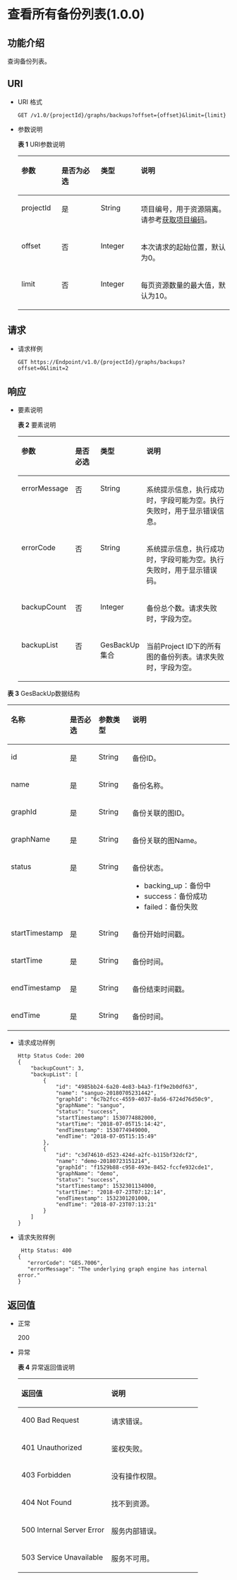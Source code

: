 # 查看所有备份列表\(1.0.0\)<a name="ges_03_0032"></a>

## 功能介绍<a name="section12977700"></a>

查询备份列表。

## URI<a name="section49690438"></a>

-   URI 格式

    ```
    GET /v1.0/{projectId}/graphs/backups?offset={offset}&limit={limit}
    ```

-   参数说明

    **表 1**  URI参数说明

    <a name="table45929424171252"></a>
    <table><thead align="left"><tr id="row24162990171252"><th class="cellrowborder" valign="top" width="18.96%" id="mcps1.2.5.1.1"><p id="p1558991017131"><a name="p1558991017131"></a><a name="p1558991017131"></a>参数</p>
    </th>
    <th class="cellrowborder" valign="top" width="18.509999999999998%" id="mcps1.2.5.1.2"><p id="p5482317517131"><a name="p5482317517131"></a><a name="p5482317517131"></a>是否为必选</p>
    </th>
    <th class="cellrowborder" valign="top" width="18.96%" id="mcps1.2.5.1.3"><p id="p1149222217131"><a name="p1149222217131"></a><a name="p1149222217131"></a>类型</p>
    </th>
    <th class="cellrowborder" valign="top" width="43.57%" id="mcps1.2.5.1.4"><p id="p5845475217131"><a name="p5845475217131"></a><a name="p5845475217131"></a>说明</p>
    </th>
    </tr>
    </thead>
    <tbody><tr id="row13090892171252"><td class="cellrowborder" valign="top" width="18.96%" headers="mcps1.2.5.1.1 "><p id="p6158349917131"><a name="p6158349917131"></a><a name="p6158349917131"></a>projectId</p>
    </td>
    <td class="cellrowborder" valign="top" width="18.509999999999998%" headers="mcps1.2.5.1.2 "><p id="p2220752317131"><a name="p2220752317131"></a><a name="p2220752317131"></a>是</p>
    </td>
    <td class="cellrowborder" valign="top" width="18.96%" headers="mcps1.2.5.1.3 "><p id="p5397895217131"><a name="p5397895217131"></a><a name="p5397895217131"></a>String</p>
    </td>
    <td class="cellrowborder" valign="top" width="43.57%" headers="mcps1.2.5.1.4 "><p id="p1021897717131"><a name="p1021897717131"></a><a name="p1021897717131"></a>项目编号，用于资源隔离。请参考<a href="获取项目编码.md">获取项目编码</a>。</p>
    </td>
    </tr>
    <tr id="row12952117171252"><td class="cellrowborder" valign="top" width="18.96%" headers="mcps1.2.5.1.1 "><p id="p55067217131"><a name="p55067217131"></a><a name="p55067217131"></a>offset</p>
    </td>
    <td class="cellrowborder" valign="top" width="18.509999999999998%" headers="mcps1.2.5.1.2 "><p id="p4460444317131"><a name="p4460444317131"></a><a name="p4460444317131"></a>否</p>
    </td>
    <td class="cellrowborder" valign="top" width="18.96%" headers="mcps1.2.5.1.3 "><p id="p5619013517131"><a name="p5619013517131"></a><a name="p5619013517131"></a>Integer</p>
    </td>
    <td class="cellrowborder" valign="top" width="43.57%" headers="mcps1.2.5.1.4 "><p id="p5510708317131"><a name="p5510708317131"></a><a name="p5510708317131"></a>本次请求的起始位置，默认为0。</p>
    </td>
    </tr>
    <tr id="row44400793171252"><td class="cellrowborder" valign="top" width="18.96%" headers="mcps1.2.5.1.1 "><p id="p4196346217131"><a name="p4196346217131"></a><a name="p4196346217131"></a>limit</p>
    </td>
    <td class="cellrowborder" valign="top" width="18.509999999999998%" headers="mcps1.2.5.1.2 "><p id="p4359729517131"><a name="p4359729517131"></a><a name="p4359729517131"></a>否</p>
    </td>
    <td class="cellrowborder" valign="top" width="18.96%" headers="mcps1.2.5.1.3 "><p id="p4172001217131"><a name="p4172001217131"></a><a name="p4172001217131"></a>Integer</p>
    </td>
    <td class="cellrowborder" valign="top" width="43.57%" headers="mcps1.2.5.1.4 "><p id="p2387783017131"><a name="p2387783017131"></a><a name="p2387783017131"></a>每页资源数量的最大值，默认为10。</p>
    </td>
    </tr>
    </tbody>
    </table>


## 请求<a name="section44560759"></a>

-   请求样例

    ```
    GET https://Endpoint/v1.0/{projectId}/graphs/backups?offset=0&limit=2
    ```


## 响应<a name="section65502512"></a>

-   要素说明

    **表 2**  要素说明

    <a name="table2142875320414"></a>
    <table><thead align="left"><tr id="row6033959220414"><th class="cellrowborder" valign="top" width="17.299999999999997%" id="mcps1.2.5.1.1"><p id="p1201007920414"><a name="p1201007920414"></a><a name="p1201007920414"></a>参数</p>
    </th>
    <th class="cellrowborder" valign="top" width="14.09%" id="mcps1.2.5.1.2"><p id="p3329233120414"><a name="p3329233120414"></a><a name="p3329233120414"></a>是否必选</p>
    </th>
    <th class="cellrowborder" valign="top" width="16.17%" id="mcps1.2.5.1.3"><p id="p1232425120414"><a name="p1232425120414"></a><a name="p1232425120414"></a>类型</p>
    </th>
    <th class="cellrowborder" valign="top" width="52.44%" id="mcps1.2.5.1.4"><p id="p5874024720414"><a name="p5874024720414"></a><a name="p5874024720414"></a>说明</p>
    </th>
    </tr>
    </thead>
    <tbody><tr id="row5043373820414"><td class="cellrowborder" valign="top" width="17.299999999999997%" headers="mcps1.2.5.1.1 "><p id="p5566882220414"><a name="p5566882220414"></a><a name="p5566882220414"></a>errorMessage</p>
    </td>
    <td class="cellrowborder" valign="top" width="14.09%" headers="mcps1.2.5.1.2 "><p id="p1288074420414"><a name="p1288074420414"></a><a name="p1288074420414"></a>否</p>
    </td>
    <td class="cellrowborder" valign="top" width="16.17%" headers="mcps1.2.5.1.3 "><p id="p3670736720414"><a name="p3670736720414"></a><a name="p3670736720414"></a>String</p>
    </td>
    <td class="cellrowborder" valign="top" width="52.44%" headers="mcps1.2.5.1.4 "><p id="p2050674620414"><a name="p2050674620414"></a><a name="p2050674620414"></a>系统提示信息，执行成功时，字段可能为空。执行失败时，用于显示错误信息。</p>
    </td>
    </tr>
    <tr id="row2159864420414"><td class="cellrowborder" valign="top" width="17.299999999999997%" headers="mcps1.2.5.1.1 "><p id="p5125046020414"><a name="p5125046020414"></a><a name="p5125046020414"></a>errorCode</p>
    </td>
    <td class="cellrowborder" valign="top" width="14.09%" headers="mcps1.2.5.1.2 "><p id="p5764657720414"><a name="p5764657720414"></a><a name="p5764657720414"></a>否</p>
    </td>
    <td class="cellrowborder" valign="top" width="16.17%" headers="mcps1.2.5.1.3 "><p id="p3886117520414"><a name="p3886117520414"></a><a name="p3886117520414"></a>String</p>
    </td>
    <td class="cellrowborder" valign="top" width="52.44%" headers="mcps1.2.5.1.4 "><p id="p6074747720414"><a name="p6074747720414"></a><a name="p6074747720414"></a>系统提示信息，执行成功时，字段可能为空。执行失败时，用于显示错误码。</p>
    </td>
    </tr>
    <tr id="row2162931320414"><td class="cellrowborder" valign="top" width="17.299999999999997%" headers="mcps1.2.5.1.1 "><p id="p6017007620414"><a name="p6017007620414"></a><a name="p6017007620414"></a>backupCount</p>
    </td>
    <td class="cellrowborder" valign="top" width="14.09%" headers="mcps1.2.5.1.2 "><p id="p4193795020414"><a name="p4193795020414"></a><a name="p4193795020414"></a>否</p>
    </td>
    <td class="cellrowborder" valign="top" width="16.17%" headers="mcps1.2.5.1.3 "><p id="p4153080520414"><a name="p4153080520414"></a><a name="p4153080520414"></a>Integer</p>
    </td>
    <td class="cellrowborder" valign="top" width="52.44%" headers="mcps1.2.5.1.4 "><p id="p855207320414"><a name="p855207320414"></a><a name="p855207320414"></a>备份总个数。请求失败时，字段为空。</p>
    </td>
    </tr>
    <tr id="row3832471320414"><td class="cellrowborder" valign="top" width="17.299999999999997%" headers="mcps1.2.5.1.1 "><p id="p6044609420414"><a name="p6044609420414"></a><a name="p6044609420414"></a>backupList</p>
    </td>
    <td class="cellrowborder" valign="top" width="14.09%" headers="mcps1.2.5.1.2 "><p id="p6429548020414"><a name="p6429548020414"></a><a name="p6429548020414"></a>否</p>
    </td>
    <td class="cellrowborder" valign="top" width="16.17%" headers="mcps1.2.5.1.3 "><p id="p4055141920414"><a name="p4055141920414"></a><a name="p4055141920414"></a>GesBackUp集合</p>
    </td>
    <td class="cellrowborder" valign="top" width="52.44%" headers="mcps1.2.5.1.4 "><p id="p6343948620414"><a name="p6343948620414"></a><a name="p6343948620414"></a>当前Project ID下的所有图的备份列表。请求失败时，字段为空。</p>
    </td>
    </tr>
    </tbody>
    </table>


**表 3**  GesBackUp数据结构

<a name="table63340237171528"></a>
<table><thead align="left"><tr id="row21041408171528"><th class="cellrowborder" valign="top" width="15.98%" id="mcps1.2.5.1.1"><p id="p12771266171612"><a name="p12771266171612"></a><a name="p12771266171612"></a>名称</p>
</th>
<th class="cellrowborder" valign="top" width="15.6%" id="mcps1.2.5.1.2"><p id="p27839648171612"><a name="p27839648171612"></a><a name="p27839648171612"></a>是否必选</p>
</th>
<th class="cellrowborder" valign="top" width="16.35%" id="mcps1.2.5.1.3"><p id="p40418990171612"><a name="p40418990171612"></a><a name="p40418990171612"></a>参数类型</p>
</th>
<th class="cellrowborder" valign="top" width="52.07000000000001%" id="mcps1.2.5.1.4"><p id="p52712724171612"><a name="p52712724171612"></a><a name="p52712724171612"></a>说明</p>
</th>
</tr>
</thead>
<tbody><tr id="row45811374171528"><td class="cellrowborder" valign="top" width="15.98%" headers="mcps1.2.5.1.1 "><p id="p36209162171612"><a name="p36209162171612"></a><a name="p36209162171612"></a>id</p>
</td>
<td class="cellrowborder" valign="top" width="15.6%" headers="mcps1.2.5.1.2 "><p id="p47261034171612"><a name="p47261034171612"></a><a name="p47261034171612"></a>是</p>
</td>
<td class="cellrowborder" valign="top" width="16.35%" headers="mcps1.2.5.1.3 "><p id="p2938563171612"><a name="p2938563171612"></a><a name="p2938563171612"></a>String</p>
</td>
<td class="cellrowborder" valign="top" width="52.07000000000001%" headers="mcps1.2.5.1.4 "><p id="p36697020171612"><a name="p36697020171612"></a><a name="p36697020171612"></a>备份ID。</p>
</td>
</tr>
<tr id="row63797216171528"><td class="cellrowborder" valign="top" width="15.98%" headers="mcps1.2.5.1.1 "><p id="p42799720171612"><a name="p42799720171612"></a><a name="p42799720171612"></a>name</p>
</td>
<td class="cellrowborder" valign="top" width="15.6%" headers="mcps1.2.5.1.2 "><p id="p44225321171612"><a name="p44225321171612"></a><a name="p44225321171612"></a>是</p>
</td>
<td class="cellrowborder" valign="top" width="16.35%" headers="mcps1.2.5.1.3 "><p id="p25481287171612"><a name="p25481287171612"></a><a name="p25481287171612"></a>String</p>
</td>
<td class="cellrowborder" valign="top" width="52.07000000000001%" headers="mcps1.2.5.1.4 "><p id="p50718377171612"><a name="p50718377171612"></a><a name="p50718377171612"></a>备份名称。</p>
</td>
</tr>
<tr id="row11911792171528"><td class="cellrowborder" valign="top" width="15.98%" headers="mcps1.2.5.1.1 "><p id="p63822203171612"><a name="p63822203171612"></a><a name="p63822203171612"></a>graphId</p>
</td>
<td class="cellrowborder" valign="top" width="15.6%" headers="mcps1.2.5.1.2 "><p id="p2215992171612"><a name="p2215992171612"></a><a name="p2215992171612"></a>是</p>
</td>
<td class="cellrowborder" valign="top" width="16.35%" headers="mcps1.2.5.1.3 "><p id="p45277653171612"><a name="p45277653171612"></a><a name="p45277653171612"></a>String</p>
</td>
<td class="cellrowborder" valign="top" width="52.07000000000001%" headers="mcps1.2.5.1.4 "><p id="p43611258171612"><a name="p43611258171612"></a><a name="p43611258171612"></a>备份关联的图ID。</p>
</td>
</tr>
<tr id="row19122753171528"><td class="cellrowborder" valign="top" width="15.98%" headers="mcps1.2.5.1.1 "><p id="p50114901171612"><a name="p50114901171612"></a><a name="p50114901171612"></a>graphName</p>
</td>
<td class="cellrowborder" valign="top" width="15.6%" headers="mcps1.2.5.1.2 "><p id="p32775158171612"><a name="p32775158171612"></a><a name="p32775158171612"></a>是</p>
</td>
<td class="cellrowborder" valign="top" width="16.35%" headers="mcps1.2.5.1.3 "><p id="p37542173171612"><a name="p37542173171612"></a><a name="p37542173171612"></a>String</p>
</td>
<td class="cellrowborder" valign="top" width="52.07000000000001%" headers="mcps1.2.5.1.4 "><p id="p21017135171612"><a name="p21017135171612"></a><a name="p21017135171612"></a>备份关联的图Name。</p>
</td>
</tr>
<tr id="row42531706171528"><td class="cellrowborder" valign="top" width="15.98%" headers="mcps1.2.5.1.1 "><p id="p20670925171612"><a name="p20670925171612"></a><a name="p20670925171612"></a>status</p>
</td>
<td class="cellrowborder" valign="top" width="15.6%" headers="mcps1.2.5.1.2 "><p id="p63732238171612"><a name="p63732238171612"></a><a name="p63732238171612"></a>是</p>
</td>
<td class="cellrowborder" valign="top" width="16.35%" headers="mcps1.2.5.1.3 "><p id="p62037655171612"><a name="p62037655171612"></a><a name="p62037655171612"></a>String</p>
</td>
<td class="cellrowborder" valign="top" width="52.07000000000001%" headers="mcps1.2.5.1.4 "><p id="p58994193171612"><a name="p58994193171612"></a><a name="p58994193171612"></a>备份状态。</p>
<a name="ul13800356171612"></a><a name="ul13800356171612"></a><ul id="ul13800356171612"><li>backing_up：备份中</li><li>success：备份成功</li><li>failed：备份失败</li></ul>
</td>
</tr>
<tr id="row53438158171528"><td class="cellrowborder" valign="top" width="15.98%" headers="mcps1.2.5.1.1 "><p id="p15807486171612"><a name="p15807486171612"></a><a name="p15807486171612"></a>startTimestamp</p>
</td>
<td class="cellrowborder" valign="top" width="15.6%" headers="mcps1.2.5.1.2 "><p id="p5337986171612"><a name="p5337986171612"></a><a name="p5337986171612"></a>是</p>
</td>
<td class="cellrowborder" valign="top" width="16.35%" headers="mcps1.2.5.1.3 "><p id="p29723751171612"><a name="p29723751171612"></a><a name="p29723751171612"></a>String</p>
</td>
<td class="cellrowborder" valign="top" width="52.07000000000001%" headers="mcps1.2.5.1.4 "><p id="p58813653171612"><a name="p58813653171612"></a><a name="p58813653171612"></a>备份开始时间戳。</p>
</td>
</tr>
<tr id="row9506741171528"><td class="cellrowborder" valign="top" width="15.98%" headers="mcps1.2.5.1.1 "><p id="p59697931171612"><a name="p59697931171612"></a><a name="p59697931171612"></a>startTime</p>
</td>
<td class="cellrowborder" valign="top" width="15.6%" headers="mcps1.2.5.1.2 "><p id="p3694261171612"><a name="p3694261171612"></a><a name="p3694261171612"></a>是</p>
</td>
<td class="cellrowborder" valign="top" width="16.35%" headers="mcps1.2.5.1.3 "><p id="p30799715171612"><a name="p30799715171612"></a><a name="p30799715171612"></a>String</p>
</td>
<td class="cellrowborder" valign="top" width="52.07000000000001%" headers="mcps1.2.5.1.4 "><p id="p11748990171612"><a name="p11748990171612"></a><a name="p11748990171612"></a>备份时间。</p>
</td>
</tr>
<tr id="row65618524171556"><td class="cellrowborder" valign="top" width="15.98%" headers="mcps1.2.5.1.1 "><p id="p42188120171612"><a name="p42188120171612"></a><a name="p42188120171612"></a>endTimestamp</p>
</td>
<td class="cellrowborder" valign="top" width="15.6%" headers="mcps1.2.5.1.2 "><p id="p61794529171612"><a name="p61794529171612"></a><a name="p61794529171612"></a>是</p>
</td>
<td class="cellrowborder" valign="top" width="16.35%" headers="mcps1.2.5.1.3 "><p id="p39300914171612"><a name="p39300914171612"></a><a name="p39300914171612"></a>String</p>
</td>
<td class="cellrowborder" valign="top" width="52.07000000000001%" headers="mcps1.2.5.1.4 "><p id="p29257460171612"><a name="p29257460171612"></a><a name="p29257460171612"></a>备份结束时间戳。</p>
</td>
</tr>
<tr id="row4630633717160"><td class="cellrowborder" valign="top" width="15.98%" headers="mcps1.2.5.1.1 "><p id="p55178692171612"><a name="p55178692171612"></a><a name="p55178692171612"></a>endTime</p>
</td>
<td class="cellrowborder" valign="top" width="15.6%" headers="mcps1.2.5.1.2 "><p id="p40289078171612"><a name="p40289078171612"></a><a name="p40289078171612"></a>是</p>
</td>
<td class="cellrowborder" valign="top" width="16.35%" headers="mcps1.2.5.1.3 "><p id="p42189909171612"><a name="p42189909171612"></a><a name="p42189909171612"></a>String</p>
</td>
<td class="cellrowborder" valign="top" width="52.07000000000001%" headers="mcps1.2.5.1.4 "><p id="p61939464171612"><a name="p61939464171612"></a><a name="p61939464171612"></a>备份时间。</p>
</td>
</tr>
</tbody>
</table>

-   请求成功样例

    ```
    Http Status Code: 200
    {
        "backupCount": 3,
        "backupList": [
            {
                "id": "4985bb24-6a20-4e83-b4a3-f1f9e2b0df63",
                "name": "sanguo-20180705231442",
                "graphId": "6c7b2fcc-4559-4037-8a56-6724d76d50c9",
                "graphName": "sanguo",
                "status": "success",
                "startTimestamp": 1530774882000,
                "startTime": "2018-07-05T15:14:42",
                "endTimestamp": 1530774949000,
                "endTime": "2018-07-05T15:15:49"
            },
            {
                "id": "c3d74610-d523-424d-a2fc-b115bf32dcf2",
                "name": "demo-20180723151214",
                "graphId": "f1529b88-c958-493e-8452-fccfe932cde1",
                "graphName": "demo",
                "status": "success",
                "startTimestamp": 1532301134000,
                "startTime": "2018-07-23T07:12:14",
                "endTimestamp": 1532301201000,
                "endTime": "2018-07-23T07:13:21"
            }
        ]
    }
    ```

-   请求失败样例

    ```
     Http Status: 400
    {
       "errorCode": "GES.7006",
       "errorMessage": "The underlying graph engine has internal error."
    }
    ```


## 返回值<a name="section52651698"></a>

-   正常

    200

-   异常

    **表 4**  异常返回值说明

    <a name="table21182911172628"></a>
    <table><thead align="left"><tr id="row22686601172628"><th class="cellrowborder" valign="top" width="50%" id="mcps1.2.3.1.1"><p id="p29113043172638"><a name="p29113043172638"></a><a name="p29113043172638"></a>返回值</p>
    </th>
    <th class="cellrowborder" valign="top" width="50%" id="mcps1.2.3.1.2"><p id="p9346244172638"><a name="p9346244172638"></a><a name="p9346244172638"></a>说明</p>
    </th>
    </tr>
    </thead>
    <tbody><tr id="row13233353172628"><td class="cellrowborder" valign="top" width="50%" headers="mcps1.2.3.1.1 "><p id="p50316832172638"><a name="p50316832172638"></a><a name="p50316832172638"></a>400 Bad Request</p>
    </td>
    <td class="cellrowborder" valign="top" width="50%" headers="mcps1.2.3.1.2 "><p id="p49131611172638"><a name="p49131611172638"></a><a name="p49131611172638"></a>请求错误。</p>
    </td>
    </tr>
    <tr id="row657300172628"><td class="cellrowborder" valign="top" width="50%" headers="mcps1.2.3.1.1 "><p id="p47920375172638"><a name="p47920375172638"></a><a name="p47920375172638"></a>401 Unauthorized</p>
    </td>
    <td class="cellrowborder" valign="top" width="50%" headers="mcps1.2.3.1.2 "><p id="p56345162172638"><a name="p56345162172638"></a><a name="p56345162172638"></a>鉴权失败。</p>
    </td>
    </tr>
    <tr id="row23989959172628"><td class="cellrowborder" valign="top" width="50%" headers="mcps1.2.3.1.1 "><p id="p4998764172638"><a name="p4998764172638"></a><a name="p4998764172638"></a>403 Forbidden</p>
    </td>
    <td class="cellrowborder" valign="top" width="50%" headers="mcps1.2.3.1.2 "><p id="p2246721172638"><a name="p2246721172638"></a><a name="p2246721172638"></a>没有操作权限。</p>
    </td>
    </tr>
    <tr id="row49197943172628"><td class="cellrowborder" valign="top" width="50%" headers="mcps1.2.3.1.1 "><p id="p27247364172638"><a name="p27247364172638"></a><a name="p27247364172638"></a>404 Not Found</p>
    </td>
    <td class="cellrowborder" valign="top" width="50%" headers="mcps1.2.3.1.2 "><p id="p59552853172638"><a name="p59552853172638"></a><a name="p59552853172638"></a>找不到资源。</p>
    </td>
    </tr>
    <tr id="row13744769172628"><td class="cellrowborder" valign="top" width="50%" headers="mcps1.2.3.1.1 "><p id="p61704332172638"><a name="p61704332172638"></a><a name="p61704332172638"></a>500 Internal Server Error</p>
    </td>
    <td class="cellrowborder" valign="top" width="50%" headers="mcps1.2.3.1.2 "><p id="p31994980172638"><a name="p31994980172638"></a><a name="p31994980172638"></a>服务内部错误。</p>
    </td>
    </tr>
    <tr id="row305099172628"><td class="cellrowborder" valign="top" width="50%" headers="mcps1.2.3.1.1 "><p id="p37564761172638"><a name="p37564761172638"></a><a name="p37564761172638"></a>503 Service Unavailable</p>
    </td>
    <td class="cellrowborder" valign="top" width="50%" headers="mcps1.2.3.1.2 "><p id="p22846801172638"><a name="p22846801172638"></a><a name="p22846801172638"></a>服务不可用。</p>
    </td>
    </tr>
    </tbody>
    </table>


